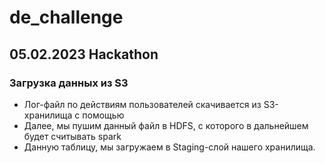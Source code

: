 # de_challenge

## 05.02.2023 Hackathon
### Загрузка данных из S3

* Лог-файл по действиям пользователей скачивается из S3-хранилища с помощью 
* Далее, мы пушим данный файл в HDFS, с которого в дальнейшем будет считывать spark
* Данную таблицу, мы загружаем в Staging-слой нашего хранилища.